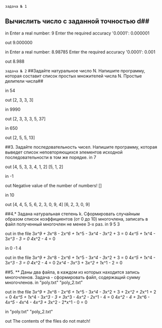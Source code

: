```задача № 1```
## Вычислить число c заданной точностью d##

in
Enter a real number: 9
Enter the required accuracy '0.0001': 0.000001

out
9.000000

in
Enter a real number: 8.98785
Enter the required accuracy '0.0001': 0.001

out
8.988

```задача № 2```
##Задайте натуральное число N. Напишите программу, которая составит список простых множителей числа N.
Простые делители числа##

in
54

out
[2, 3, 3, 3]

in
9990

out
[2, 3, 3, 3, 5, 37]

in
650

out
[2, 5, 5, 13]

##3. Задайте последовательность чисел. Напишите программу, которая выведет список неповторяющихся элементов исходной последовательности в том же порядке.
in
7

out
[4, 5, 3, 3, 4, 1, 2]
[5, 1, 2]

in
-1

out
Negative value of the number of numbers!
[]

in
10

out
[4, 4, 5, 5, 6, 2, 3, 0, 9, 4]
[6, 2, 3, 0, 9]

##4.* Задана натуральная степень k. Сформировать случайным образом список коэффициентов (от 0 до 10) многочлена, записать в файл полученный многочлен не менее 3-х раз.
in
9
5
3

out in the file
3*x^9 + 3*x^8 - 2*x^6 + 1*x^5 - 3*x^4 - 3*x^2 + 3 = 0
4*x^5 + 1*x^4 - 3*x^3 - 3 = 0
4*x^2 - 4 = 0

in
0
-1
4

out in the file
3*x^9 + 3*x^8 - 2*x^6 + 1*x^5 - 3*x^4 - 3*x^2 + 3 = 0
4*x^5 + 1*x^4 - 3*x^3 - 3 = 0
4*x^2 - 4 = 0
2*x^4 - 3*x^3 + 3*x^2 + 1*x^1 - 2 = 0

##5. ** Даны два файла, в каждом из которых находится запись многочленов. Задача - сформировать файл, содержащий сумму многочленов.
in
"poly.txt"
"poly_2.txt"

out in the file
3*x^9 + 3*x^8 - 2*x^6 + 1*x^5 - 3*x^4 - 3*x^2 + 3 + 2*x^2 + 2*x^1 + 2 = 0
4*x^5 + 1*x^4 - 3*x^3 - 3 + 3*x^3 - 4*x^2 - 2*x^1 - 4 = 0
4*x^2 - 4 + 3*x^6 - 4*x^5 - 4*x^4 - 4*x^3 + 3*x^2 - 2*x^1 - 0 = 0

in
"poly.txt"
"poly_2.txt"

out
The contents of the files do not match!
